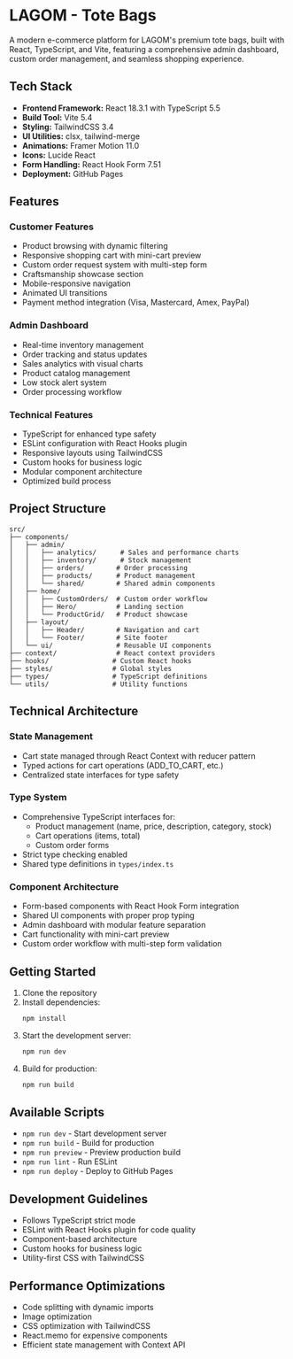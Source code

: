 # LAGOM - Tote Bags

A modern e-commerce platform for LAGOM's premium tote bags, built with React, TypeScript, and Vite, featuring a comprehensive admin dashboard, custom order management, and seamless shopping experience.

## Tech Stack

- **Frontend Framework:** React 18.3.1 with TypeScript 5.5
- **Build Tool:** Vite 5.4
- **Styling:** TailwindCSS 3.4
- **UI Utilities:** clsx, tailwind-merge
- **Animations:** Framer Motion 11.0
- **Icons:** Lucide React
- **Form Handling:** React Hook Form 7.51
- **Deployment:** GitHub Pages

## Features

### Customer Features
- Product browsing with dynamic filtering
- Responsive shopping cart with mini-cart preview
- Custom order request system with multi-step form
- Craftsmanship showcase section
- Mobile-responsive navigation
- Animated UI transitions
- Payment method integration (Visa, Mastercard, Amex, PayPal)

### Admin Dashboard
- Real-time inventory management
- Order tracking and status updates
- Sales analytics with visual charts
- Product catalog management
- Low stock alert system
- Order processing workflow

### Technical Features
- TypeScript for enhanced type safety
- ESLint configuration with React Hooks plugin
- Responsive layouts using TailwindCSS
- Custom hooks for business logic
- Modular component architecture
- Optimized build process

## Project Structure

```
src/
├── components/
│   ├── admin/
│   │   ├── analytics/      # Sales and performance charts
│   │   ├── inventory/      # Stock management
│   │   ├── orders/        # Order processing
│   │   ├── products/      # Product management
│   │   └── shared/        # Shared admin components
│   ├── home/
│   │   ├── CustomOrders/  # Custom order workflow
│   │   ├── Hero/          # Landing section
│   │   └── ProductGrid/   # Product showcase
│   ├── layout/
│   │   ├── Header/        # Navigation and cart
│   │   └── Footer/        # Site footer
│   └── ui/                # Reusable UI components
├── context/               # React context providers
├── hooks/                # Custom React hooks
├── styles/               # Global styles
├── types/                # TypeScript definitions
└── utils/                # Utility functions
```

## Technical Architecture

### State Management
- Cart state managed through React Context with reducer pattern
- Typed actions for cart operations (ADD_TO_CART, etc.)
- Centralized state interfaces for type safety

### Type System
- Comprehensive TypeScript interfaces for:
    - Product management (name, price, description, category, stock)
    - Cart operations (items, total)
    - Custom order forms
- Strict type checking enabled
- Shared type definitions in `types/index.ts`

### Component Architecture
- Form-based components with React Hook Form integration
- Shared UI components with proper prop typing
- Admin dashboard with modular feature separation
- Cart functionality with mini-cart preview
- Custom order workflow with multi-step form validation

## Getting Started

1. Clone the repository
2. Install dependencies:
   ```bash
   npm install
   ```
3. Start the development server:
   ```bash
   npm run dev
   ```
4. Build for production:
   ```bash
   npm run build
   ```

## Available Scripts

- `npm run dev` - Start development server
- `npm run build` - Build for production
- `npm run preview` - Preview production build
- `npm run lint` - Run ESLint
- `npm run deploy` - Deploy to GitHub Pages

## Development Guidelines

- Follows TypeScript strict mode
- ESLint with React Hooks plugin for code quality
- Component-based architecture
- Custom hooks for business logic
- Utility-first CSS with TailwindCSS

## Performance Optimizations

- Code splitting with dynamic imports
- Image optimization
- CSS optimization with TailwindCSS
- React.memo for expensive components
- Efficient state management with Context API